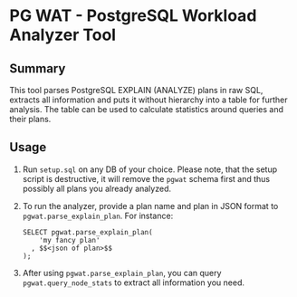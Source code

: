 # PG WAT - PostgreSQL Workload Analyzer Tool

## Summary

This tool parses PostgreSQL EXPLAIN (ANALYZE) plans in raw SQL, extracts all
information and puts it without hierarchy into a table for further analysis.
The table can be used to calculate statistics around queries and their plans.

## Usage

1. Run `setup.sql` on any DB of your choice. Please note, that the setup script
   is destructive, it will remove the `pgwat` schema first and thus possibly
   all plans you already analyzed.

2. To run the analyzer, provide a plan name and plan in JSON format to
   `pgwat.parse_explain_plan`. For instance:

    ```
    SELECT pgwat.parse_explain_plan(
        'my fancy plan'
      , $$<json of plan>$$
    );
    ```

3. After using `pgwat.parse_explain_plan`, you can query
   `pgwat.query_node_stats` to extract all information you need.
